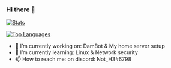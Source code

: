 ### Hi there 👋

[![Stats](https://github-readme-stats.vercel.app/api?username=damger9&show_icons=true&count_private=true&theme=tokyonight)]()

[![Top Languages](https://github-readme-stats.vercel.app/api/top-langs/?username=damger9&hide=css&layout=compact&theme=tokyonight)]()



- 🔭 I’m currently working on: DamBot & My home server setup
- 🌱 I’m currently learning: Linux & Network security
- 📫 How to reach me: on discord: Not_H3#6798 
